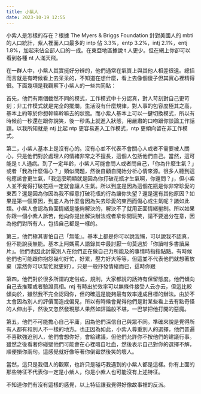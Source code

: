 ```yaml
---
title: 小紫人
date: 2023-10-19 12:55
---
```

小紫人是怎樣的存在？根據 The Myers & Briggs Foundation 針對美國人的 mbti 的人口統計，紫人裡面人口最多的 intp 佔 3.3%，entp 3.2%，intj 2.1%，entj 1.8%，加起來佔全部人口的一成。在東亞地區據說 t 人更少。但在網上你卻可以看到各種 nt 人滿天飛。

在一群人中，小紫人其實挺好分辨的，他們通常在氣質上與其他人相差很遠。總括而言就是有時候看上去呆呆的，不知道在想什麼，看上去像個傻子但其實心裡精得很。下面幾項是我觀察下小紫人的一些共同點：

首先，他們有兩個截然不同的模式，工作模式中十分認真，對人苛刻對自己更苛刻；非工作模式就是完全的擺爛，生活沒有什麼規律，對人事的包容度極其之高，基本上約等於你想幹嘛幹嘛去的狀態。而小紫人基本上可以一鍵切換模式，所以有時候前一秒還在跟你說笑，後一秒馬上就進入狀態，用嚴肅的口吻跟你談論工作話題。以我所知就是 ntj 比起 ntp 更容易進入工作模式，ntp 更傾向留在非工作模式。

第二，小紫人基本上是沒有心的。沒有心並不代表不會關心人或者不需要被人關心，只是他們對於處理人的情緒非常之不擅長，這個人包括他們自己。當然，這可能是 t 人通病。到了一定年齡，小紫人可能會問人或者問自己，「你為什麼生氣？」或者「我為什麼傷心？」類似問題，然後自顧自開始分析心情來源。很多人聽到這句應該會更生氣，「我這麼明顯就是因為你打破花瓶才生氣啊，你還問？」，但小紫人並不覺得打破花瓶一定就會讓人生氣。所以到底是因為這個花瓶是你非常珍愛的東西？還是因為你因為我不經意打破花瓶的行為讓你失望？還是還有其他原因？如果是第一個原因，到底人為什麼會因為失去珍愛的東西而傷心或生氣呢？諸如此類。小紫人會認為負面情緒是能夠解決的，解決不了就用正面情緒壓制。所以如果你跟一個小紫人訴苦，他向你提出解決辦法或者拿你開玩笑，請不要過分在意，因為他們對所有人，包括自己都是一樣的。

第三，他們極其害怕自己「無能」。基本上都是你可以說我懶，可以說我不認真，但不能說我無能。基本上阿媽罵人語錄其中最討厭一句莫過於「你讀咁多書讀屎片」。他們也因此討厭別人在他們正在做自己力所能及的事情時指指點點。有時候他們也可能跟你抱怨幾句好忙，好累，壓力好大等等，但這並不代表他們就想著放棄（當然你可以幫忙就更好），只是一般抒發情緒而已，這時你跟

第四，他們對於很多所謂約定俗成，規則，大家都說的話持有保留態度。他們傾向自己去推理或者驗證真相。ntj 有時出於效率可以無條件接受人云亦云，但這比較傾向於，雖然我不完全認同你，但的確這是能夠最有效率達成目標的辦法。由於不太會因為別人的評價而造成偏見，所以有時候會覺得他們是對某些看上去有點奇怪的人伸出手，然後又忽然發現那人果然如評論般不堪，一巴掌把他打開的惡魔。

第五，他們不可能擔心自己平庸，因為他們深信自己與眾不同。準確來說是覺得所有人都有和別人不一樣的地方。也正因為如此，小紫人尊重別人的選擇，他們普遍不喜歡強迫別人，他們會想你好，會給建議，但他們允許你不按他們的建議行事。雖然之後看著你碰壁他們可能會在心裡暗自吐血，然後表示自己對你的選擇不解，順便損你兩句。這感覺就好像等著你倒霉然後笑的壞人。

當然，這只是我個人的觀察，也許只是碰巧我遇到的小紫人都是這樣。你有上面的那些特征不代表你一定是小紫人，你是小紫人也可能沒有上述特征。

不知道你們有沒有這樣的感覺，以上特征讓我覺得好像故事裡的反派。
